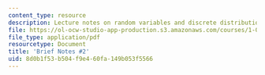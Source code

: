 ```yaml
---
content_type: resource
description: Lecture notes on random variables and discrete distributions.
file: https://ol-ocw-studio-app-production.s3.amazonaws.com/courses/1-010-uncertainty-in-engineering-fall-2008/8d0b1f53b504f9e460fa149b053f5566_notes_02.pdf
file_type: application/pdf
resourcetype: Document
title: 'Brief Notes #2'
uid: 8d0b1f53-b504-f9e4-60fa-149b053f5566
---
```

